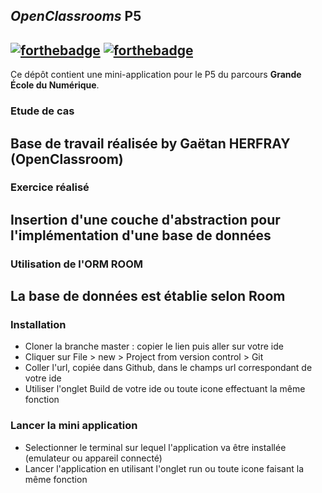 ## _OpenClassrooms_ P5
[![forthebadge](https://forthebadge.com/images/badges/made-with-java.svg)](https://forthebadge.com) [![forthebadge](https://forthebadge.com/images/badges/built-for-android.svg)](https://forthebadge.com)
----------
Ce dépôt contient une mini-application pour le P5 du parcours **Grande École du Numérique**.

### Etude de cas   
Base de travail réalisée by Gaëtan HERFRAY (OpenClassroom)
----------------------

### Exercice réalisé
Insertion d'une couche d'abstraction pour l'implémentation d'une base de données
--

### Utilisation de l'ORM ROOM
La base de données est établie selon Room
--

### Installation
* Cloner la branche master : copier le lien puis aller sur votre ide  
* Cliquer sur File > new > Project from version control > Git  
* Coller l'url, copiée dans Github, dans le champs url correspondant de votre ide  
* Utiliser l'onglet Build de votre ide ou toute icone effectuant la même fonction  

### Lancer la mini application  
* Selectionner le terminal sur lequel l'application va être installée (emulateur ou appareil connecté)
* Lancer l'application en utilisant l'onglet run ou toute icone faisant la même fonction


